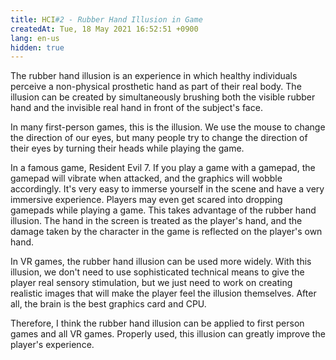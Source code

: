 ```yaml
---
title: HCI#2 - Rubber Hand Illusion in Game
createdAt: Tue, 18 May 2021 16:52:51 +0900
lang: en-us
hidden: true
---
```


The rubber hand illusion is an experience in which healthy individuals perceive a non-physical prosthetic hand as part of their real body. The illusion can be created by simultaneously brushing both the visible rubber hand and the invisible real hand in front of the subject's face.

In many first-person games, this is the illusion. We use the mouse to change the direction of our eyes, but many people try to change the direction of their eyes by turning their heads while playing the game.

In a famous game, Resident Evil 7. If you play a game with a gamepad, the gamepad will vibrate when attacked, and the graphics will wobble accordingly. It's very easy to immerse yourself in the scene and have a very immersive experience. Players may even get scared into dropping gamepads while playing a game. This takes advantage of the rubber hand illusion. The hand in the screen is treated as the player's hand, and the damage taken by the character in the game is reflected on the player's own hand.

In VR games, the rubber hand illusion can be used more widely. With this illusion, we don't need to use sophisticated technical means to give the player real sensory stimulation, but we just need to work on creating realistic images that will make the player feel the illusion themselves. After all, the brain is the best graphics card and CPU.

Therefore, I think the rubber hand illusion can be applied to first person games and all VR games. Properly used, this illusion can greatly improve the player's experience.
